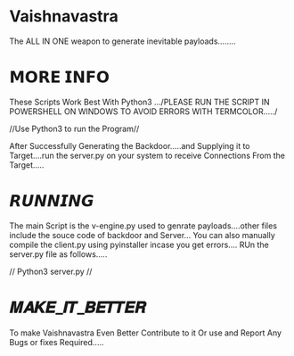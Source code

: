 # Vaishnavastra

The ALL IN ONE weapon to generate inevitable payloads........


# 𝗠𝗢𝗥𝗘 𝗜𝗡𝗙𝗢

These  Scripts Work Best With Python3
.../PLEASE RUN THE SCRIPT IN POWERSHELL ON WINDOWS TO AVOID ERRORS WITH TERMCOLOR...../

//Use Python3 to run the Program//

After Successfully Generating the Backdoor.....and Supplying it to Target....run the server.py on your system to receive Connections From the Target.....


# 𝙍𝙐𝙉𝙉𝙄𝙉𝙂
The main Script is the v-engine.py used to genrate payloads....other files include the souce code of backdoor and Server...
You can also manually compile the client.py using pyinstaller incase you get errors....
RUn the server.py file as follows.....

// Python3 server.py <LHOST-IP> <LPORT-PORT> //

# 𝑴𝑨𝑲𝑬_𝑰𝑻_𝑩𝑬𝑻𝑻𝑬𝑹
To make Vaishnavastra Even Better Contribute to it Or use and Report Any Bugs or fixes Required.....
